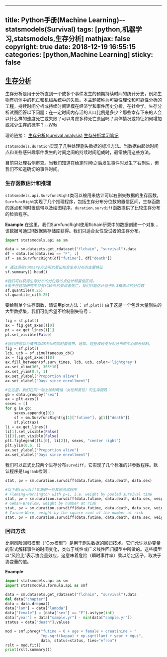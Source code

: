 
---
title: Python手册(Machine Learning)--statsmodels(Survival)
tags: [python,机器学习,statsmodels,生存分析]
mathjax: false
copyright: true
date: 2018-12-19 16:55:15
categories: [python,Machine Learning]
sticky: false
---



## [生存分析](http://www.statsmodels.org/stable/duration.html)

生存分析是用于分析直到一个或多个事件发生的预期持续时间的统计分支，例如生物有机体中的死亡和机械系统中的失败。本主题被称为可靠性理论和可靠性分析的工程，持续时间分析或持续时间建模在经济学和事件历史分析，在社会学。生存分析试图回答以下问题：在一定时间内存活的人口比例是多少？那些幸存下来的人会以什么样的速度死亡或失败？可以考虑多种死亡原因吗？具体情况或特征如何增加或减少生存的概率？[--*Wiki*](https://en.wikipedia.org/wiki/Survival_analysis)

<!-- more -->

理论链接：
[生存分析(survival analysis)](https://www.cnblogs.com/wwxbi/p/6136348.html)
[生存分析学习笔记](https://blog.csdn.net/jaen_tail/article/details/79081954)

`statsmodels.duration`实现了几种处理删失数据的标准方法。当数据由起始时间点和某些感兴趣事件发生的时间之间的持续时间组成时，最常使用这些方法。

目前只处理右侧审查。当我们知道在给定时间t之后发生事件时发生了右删失，但我们不知道确切的事件时间。

### 生存函数估计和推理

`statsmodels.api.SurvfuncRight`类可以被用来估计可以右删失数据的生存函数。 `SurvfuncRight`实现了几个推理程序，包括生存分布分位数的置信区间，生存函数的逐点和同时置信带以及绘图程序。`duration.survdiff`函数提供了比较生存分布的检验程序。

**Example**
在这里，我们SurvfuncRight使用flchain研究中的数据创建一个对象 ，该数据可通过R数据集存储库获得。我们只适合女性受试者的生存分布。
```python
import statsmodels.api as sm

data = sm.datasets.get_rdataset("flchain", "survival").data
df = data.loc[data.sex == "F", :]
sf = sm.SurvfuncRight(df["futime"], df["death"])

# 通过调用summary方法可以看出拟合生存分布的主要特征
sf.summary().head()

#我们可以获得生存分布的分位数的点估计和置信区间。
#由于在这项研究中只有约30％的受试者死亡，我们只能估计低于0.3概率点的分位数
sf.quantile(0.25)
sf.quantile_ci(0.25)
```
要绘制单个生存函数，请调用plot方法：
`sf.plot()`
由于这是一个包含大量删失的大型数据集，我们可能希望不绘制删失符号：
```python
fig = sf.plot()
ax = fig.get_axes()[0]
pt = ax.get_lines()[1]
pt.set_visible(False)

#我们还可以为情节添加95％的同时置信带。通常，这些波段仅针对分布的中心部分绘制。
fig = sf.plot()
lcb, ucb = sf.simultaneous_cb()
ax = fig.get_axes()[0]
ax.fill_between(sf.surv_times, lcb, ucb, color='lightgrey')
ax.set_xlim(365, 365*10)
ax.set_ylim(0.7, 1)
ax.set_ylabel("Proportion alive")
ax.set_xlabel("Days since enrollment")

#在这里，我们在同一轴上绘制两组（女性和男性）的生存函数：
gb = data.groupby("sex")
ax = plt.axes()
sexes = []
for g in gb:
    sexes.append(g[0])
    sf = sm.SurvfuncRight(g[1]["futime"], g[1]["death"])
    sf.plot(ax)
li = ax.get_lines()
li[1].set_visible(False)
li[3].set_visible(False)
plt.figlegend((li[0], li[2]), sexes, "center right")
plt.ylim(0.6, 1)
ax.set_ylabel("Proportion alive")
ax.set_xlabel("Days since enrollment")
```
我们可以正式比较两个生存分布`survdiff`，它实现了几个标准的非参数程序。默认程序是`logrank`检测：
```python
stat, pv = sm.duration.survdiff(data.futime, data.death, data.sex)

#以下是survdiff实施的一些其他测试程序
# Fleming-Harrington with p=1, i.e. weight by pooled survival time
stat, pv = sm.duration.survdiff(data.futime, data.death, data.sex, weight_type='fh', fh_p=1)
# Gehan-Breslow, weight by number at risk
stat, pv = sm.duration.survdiff(data.futime, data.death, data.sex, weight_type='gb')
# Tarone-Ware, weight by the square root of the number at risk
stat, pv = sm.duration.survdiff(data.futime, data.death, data.sex, weight_type='tw')
```

### 回归方法

比例风险回归模型（“Cox模型”）是用于删失数据的回归技术。它们允许以协变量的形式解释事件的时间变化，类似于线性或广义线性回归模型中所做的。这些模型以“风险比”表示协变量效应，这意味着危险（瞬时事件率）乘以给定因子，取决于协变量的值。

**Example**
```python
import statsmodels.api as sm
import statsmodels.formula.api as smf

data = sm.datasets.get_rdataset("flchain", "survival").data
del data["chapter"]
data = data.dropna()
data["lam"] = data["lambda"]
data["female"] = (data["sex"] == "F").astype(int)
data["year"] = data["sample.yr"] - min(data["sample.yr"])
status = data["death"].values

mod = smf.phreg("futime ~ 0 + age + female + creatinine + "
                "np.sqrt(kappa) + np.sqrt(lam) + year + mgus",
                data, status=status, ties="efron")
rslt = mod.fit()
print(rslt.summary())
```




